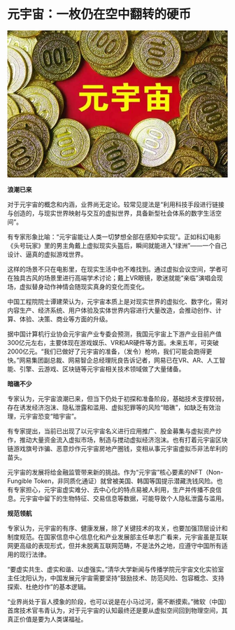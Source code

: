 # 元宇宙：一枚仍在空中翻转的硬币


![](art.jpg)

**浪潮已来**

对于元宇宙的概念和内涵，业界尚无定论。较常见提法是“利用科技手段进行链接与创造的，与现实世界映射与交互的虚拟世界，具备新型社会体系的数字生活空间”。

有专家形象比喻：“元宇宙能让人类一切梦想全部在感知中实现”。正如科幻电影《头号玩家》里的男主角戴上虚拟现实头盔后，瞬间就能进入“绿洲”——一个自己设计、逼真的虚拟游戏世界。

这样的场景不只在电影里，在现实生活中也不难找到。通过虚拟会议空间，学者可在独具古风的场景里进行高端学术讨论；戴上VR眼镜，歌迷就能“亲临”演唱会现场，虚拟替身动作神情会随现实真身的变化而变化。

中国工程院院士谭建荣认为，元宇宙本质上是对现实世界的虚拟化、数字化，需对内容生产、经济系统、用户体验及实体世界内容进行大量改造，会推动创作、计算、体验、决策、商业等方面的升级。

据中国计算机行业协会元宇宙产业专委会预测，我国元宇宙上下游产业目前产值300亿元左右，主要体现在游戏娱乐、VR和AR硬件等方面。未来五年，可突破2000亿元。“我们已做好了元宇宙的准备，（发令）枪响，我们可能会跑得更快。”网易集团副总裁、网易智企总经理阮良告诉记者，网易已在VR、AR、人工智能、引擎、云游戏、区块链等元宇宙相关技术领域做了大量储备。

**暗礁不少**

专家认为，元宇宙浪潮已来，但当下仍处于初探和准备阶段，基础技术支撑较弱，存在诱发经济泡沫、隐私泄露和滥用、虚拟犯罪等的风险“暗礁”，如缺乏有效治理，元宇宙恐变“暗宇宙”。

有专家提出，当前已出现了以元宇宙名义进行应用推广、股金募集与虚拟资产炒作，推动大量资金流入虚拟市场，制造与搅动虚拟经济泡沫。也有打着元宇宙区块链游戏旗号诈骗、恶意炒作元宇宙房地产圈钱，变相从事元宇宙虚拟币非法牟利的苗头。

元宇宙的发展将给金融监管带来新的挑战。作为“元宇宙”核心要素的NFT（Non-Fungible Token，非同质化通证）就曾被美国、韩国等国提示潜藏洗钱风险。也有专家担心，元宇宙虚实难分、去中心化的特点易被人利用，生产并传播不良信息。元宇宙中留下的生物特征、交易信息等数据，可能导致个人隐私泄露与滥用。

**规范领航**

专家认为，元宇宙的有序、健康发展，除了关键技术的攻关，也要加强顶层设计和制度规范。在国家信息中心信息化和产业发展部主任单志广看来，元宇宙虽是互联网更高级的表现形式，但并未脱离互联网范畴，不是法外之地，应遵守中国所有适用的现行法律。

“要虚实共生、虚实和谐、以虚强实。”清华大学新闻与传播学院元宇宙文化实验室主任沈阳认为，中国发展元宇宙需要坚持“鼓励技术、防范风险、包容概念、支持探索、杜绝炒作”的基本逻辑。

“业界尚处于盲人摸象的阶段，也可以说是在小马过河，需不断摸索。”微软（中国）首席技术官韦青认为，对于元宇宙的认知最终还是要从虚拟空间回到物理空间，其真正价值是要为人类谋福祉。
